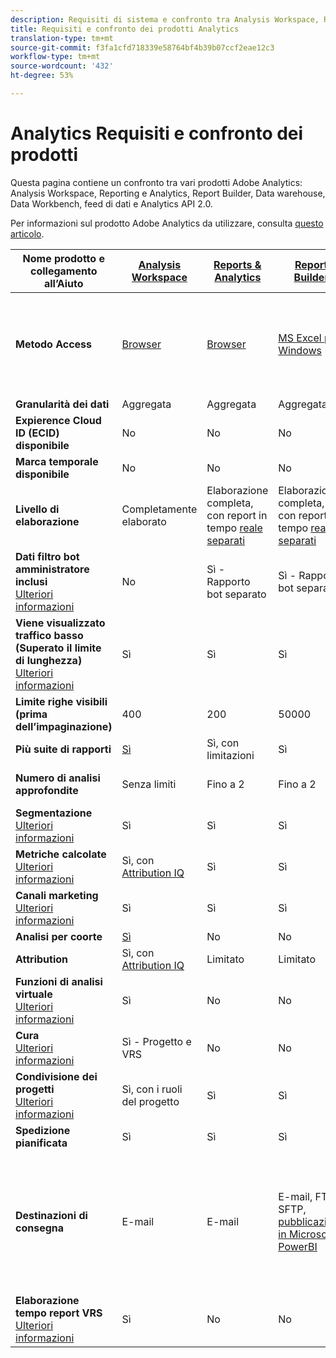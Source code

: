 ```yaml
---
description: Requisiti di sistema e confronto tra Analysis Workspace, Reports & Analytics, Ad Hoc Analysis, Report Builder, Data Warehouse e Data Workbench
title: Requisiti e confronto dei prodotti Analytics
translation-type: tm+mt
source-git-commit: f3fa1cfd718339e58764bf4b39b07ccf2eae12c3
workflow-type: tm+mt
source-wordcount: '432'
ht-degree: 53%

---
```



# Analytics Requisiti e confronto dei prodotti

Questa pagina contiene un confronto tra vari prodotti  Adobe Analytics:  Analysis Workspace, Reporting e  Analytics, Report Builder, Data warehouse, Data Workbench, feed di dati e  Analytics API 2.0.

Per informazioni sul prodotto Adobe Analytics da utilizzare, consulta [questo articolo](/help/admin/c-analytics-product-comparison/which-analytics-tool.md).

| Nome prodotto e collegamento all’Aiuto | [Analysis Workspace](/help/analyze/analysis-workspace/home.md) | [Reports &amp; Analytics](/help/analyze/reports-analytics/getting-started.md) | [Report Builder](/help/analyze/report-builder/home.md) | [Data Warehouse](/help/export/data-warehouse/data-warehouse.md) | [Data Workbench](https://docs.adobe.com/content/help/it-IT/data-workbench/using/home.html) | [Feed dati](/help/export/analytics-data-feed/data-feed-overview.md) | [Analytics API 2.0](https://www.adobe.io/apis/experiencecloud/analytics/docs.html) |
|---|---|---|---|---|---|---|---|
| **Metodo Access** | [Browser](/help/admin/sys-reqs.md) | [Browser](/help/admin/sys-reqs.md) | [MS Excel per Windows](/help/analyze/report-builder/setup/system-requirements.md) | Configurazione tramite il browser. [Ulteriori informazioni](/help/admin/sys-reqs.md) | [Windows a 64 bit](https://docs.adobe.com/content/help/it-IT/data-workbench/using/install/c-data-workbench-client-install.html) | Configurazione tramite il browser. [Ulteriori informazioni](/help/export/analytics-data-feed/data-feed-overview.md) | Strumenti RESTful API. Effettuate l&#39;accesso con  credenziali di I/O Adobe. [Ulteriori informazioni](https://www.adobe.io/apis/experiencecloud/analytics/docs.html) |
| **Granularità dei dati** | Aggregata | Aggregata | Aggregata | Aggregata | Hit | Hit | Aggregata |
| **Expierence Cloud ID (ECID) disponibile** | No | No | No | Sì | Sì | Sì | No |
| **Marca temporale disponibile** | No | No | No | No | Sì | Sì | No |
| **Livello di elaborazione** | Completamente elaborato | Elaborazione completa, con report in tempo [reale separati](/help/components/c-real-time-reporting/realtime.md) | Elaborazione completa, con report in tempo [reale separati](/help/components/c-real-time-reporting/realtime.md) | Completamente elaborato | Completamente elaborato | Completamente elaborato | Completamente elaborato |
| **Dati filtro bot amministratore inclusi** <br> [Ulteriori informazioni](/help/admin/admin/bot-removal/bot-removal.md) | No | Sì - Rapporto bot separato | Sì - Rapporto bot separato | No | No | No | No |
| **Viene visualizzato traffico basso (Superato il limite di lunghezza)** <br> [Ulteriori informazioni](/help/technotes/low-traffic.md) | Sì | Sì | Sì | No | No | No | Sì |
| **Limite righe visibili (prima dell’impaginazione)** | 400 | 200 | 50000 | Senza limiti | Senza limiti | Senza limiti | 50000 |
| **Più suite di rapporti** | [Sì](/help/analyze/analysis-workspace/build-workspace-project/multiple-report-suites.md) | Sì, con limitazioni | Sì | No | Sì | No | Sì |
| **Numero di analisi approfondite** | Senza limiti | Fino a 2 | Fino a 2 | Senza limiti | Senza limiti | Senza limiti | Senza limiti, eseguite tra più query |
| **Segmentazione** <br> [Ulteriori informazioni](/help/components/c-segmentation/c-segmentation-workflow/seg-workflow.md) | Sì | Sì | Sì | Sì, con [limitazioni](/help/components/c-segmentation/seg-reference/seg-compatibility.md) | Sì | No | Sì |
| **Metriche calcolate** <br> [Ulteriori informazioni](/help/components/c-calcmetrics/cm-overview.md) | Sì, con [Attribution IQ](/help/analyze/analysis-workspace/attribution/overview.md) | Sì | Sì | No | Sì | No | Sì, con [Attribution IQ](/help/analyze/analysis-workspace/attribution/overview.md) |
| **Canali marketing** <br> [Ulteriori informazioni](/help/components/c-marketing-channels/c-getting-started-mchannel.md) | Sì | Sì | Sì | Sì | Sì | Sì - [va_finder, va_closer](/help/export/analytics-data-feed/c-df-contents/datafeeds-reference.md) | Sì |
| **Analisi per coorte** | [Sì](/help/analyze/analysis-workspace/visualizations/cohort-table/cohort-analysis.md) | No | No | No | Sì | No | No |
| **Attribution** | Sì, con [Attribution IQ](/help/analyze/analysis-workspace/attribution/overview.md) | Limitato | Limitato | No | Sì | No | Sì, con [Attribution IQ](/help/analyze/analysis-workspace/attribution/overview.md) |
| **Funzioni di analisi virtuale** <br> [Ulteriori informazioni](/help/analyze/analysis-workspace/virtual-analyst/overview.md) | Sì | No | No | No | No | No | Sì |
| **Cura** <br> [Ulteriori informazioni](/help/analyze/analysis-workspace/curate-share/curate.md) | Sì - Progetto e VRS | No | No | No | No | No | Sì, solo VRS |
| **Condivisione dei progetti** <br> [Ulteriori informazioni](/help/analyze/analysis-workspace/curate-share/share-projects.md) | Sì, con i ruoli del progetto | Sì | Sì | No | Sì | No | No |
| **Spedizione pianificata** | Sì | Sì | Sì | Sì | No | Sì | No |
| **Destinazioni di consegna** | E-mail | E-mail | E-mail, FTP, SFTP, [pubblicazione in Microsoft PowerBI](/help/analyze/report-builder/c-publish-power-bi/power-bi.md) | E-mail, FTP. Rivolgiti all&#39;Assistenza clienti per ottenere ulteriore supporto per le destinazioni, inclusi SFTP, Azure Blob,  Amazon S3 | - | FTP, SFTP, Azure Blob,  Amazon S3 | - |
| **Elaborazione tempo report VRS** <br> [Ulteriori informazioni](/help/components/vrs/vrs-report-time-processing.md) | Sì | No | No | No | No | No | Sì |
